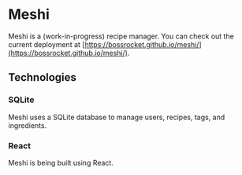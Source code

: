 # Meshi

Meshi is a (work-in-progress) recipe manager.
You can check out the current deployment at [https://bossrocket.github.io/meshi/](https://bossrocket.github.io/meshi/).

## Technologies

### SQLite

Meshi uses a SQLite database to manage users, recipes, tags, and ingredients.

### React

Meshi is being built using React.
